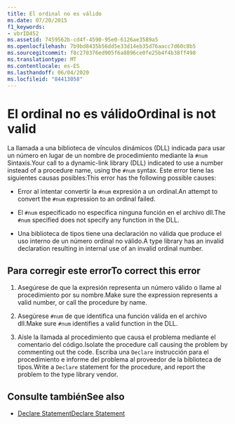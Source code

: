 ```yaml
---
title: El ordinal no es válido
ms.date: 07/20/2015
f1_keywords:
- vbrID452
ms.assetid: 7459562b-cd4f-4590-95e0-6126ae3589a5
ms.openlocfilehash: 7b9bd8435b56dd5e33d14eb35d76aacc7d60c8b5
ms.sourcegitcommit: f8c270376ed905f6a8896ce0fe25b4f4b38ff498
ms.translationtype: MT
ms.contentlocale: es-ES
ms.lasthandoff: 06/04/2020
ms.locfileid: "84413058"
---
```

# <a name="ordinal-is-not-valid"></a><span data-ttu-id="7c03b-102">El ordinal no es válido</span><span class="sxs-lookup"><span data-stu-id="7c03b-102">Ordinal is not valid</span></span>
<span data-ttu-id="7c03b-103">La llamada a una biblioteca de vínculos dinámicos (DLL) indicada para usar un número en lugar de un nombre de procedimiento mediante la `#num` Sintaxis.</span><span class="sxs-lookup"><span data-stu-id="7c03b-103">Your call to a dynamic-link library (DLL) indicated to use a number instead of a procedure name, using the `#num` syntax.</span></span> <span data-ttu-id="7c03b-104">Este error tiene las siguientes causas posibles:</span><span class="sxs-lookup"><span data-stu-id="7c03b-104">This error has the following possible causes:</span></span>  
  
- <span data-ttu-id="7c03b-105">Error al intentar convertir la `#num` expresión a un ordinal.</span><span class="sxs-lookup"><span data-stu-id="7c03b-105">An attempt to convert the `#num` expression to an ordinal failed.</span></span>  
  
- <span data-ttu-id="7c03b-106">El `#num` especificado no especifica ninguna función en el archivo dll.</span><span class="sxs-lookup"><span data-stu-id="7c03b-106">The `#num` specified does not specify any function in the DLL.</span></span>  
  
- <span data-ttu-id="7c03b-107">Una biblioteca de tipos tiene una declaración no válida que produce el uso interno de un número ordinal no válido.</span><span class="sxs-lookup"><span data-stu-id="7c03b-107">A type library has an invalid declaration resulting in internal use of an invalid ordinal number.</span></span>  
  
## <a name="to-correct-this-error"></a><span data-ttu-id="7c03b-108">Para corregir este error</span><span class="sxs-lookup"><span data-stu-id="7c03b-108">To correct this error</span></span>  
  
1. <span data-ttu-id="7c03b-109">Asegúrese de que la expresión representa un número válido o llame al procedimiento por su nombre.</span><span class="sxs-lookup"><span data-stu-id="7c03b-109">Make sure the expression represents a valid number, or call the procedure by name.</span></span>  
  
2. <span data-ttu-id="7c03b-110">Asegúrese `#num` de que identifica una función válida en el archivo dll.</span><span class="sxs-lookup"><span data-stu-id="7c03b-110">Make sure `#num` identifies a valid function in the DLL.</span></span>  
  
3. <span data-ttu-id="7c03b-111">Aísle la llamada al procedimiento que causa el problema mediante el comentario del código.</span><span class="sxs-lookup"><span data-stu-id="7c03b-111">Isolate the procedure call causing the problem by commenting out the code.</span></span> <span data-ttu-id="7c03b-112">Escriba una `Declare` instrucción para el procedimiento e informe del problema al proveedor de la biblioteca de tipos.</span><span class="sxs-lookup"><span data-stu-id="7c03b-112">Write a `Declare` statement for the procedure, and report the problem to the type library vendor.</span></span>  
  
## <a name="see-also"></a><span data-ttu-id="7c03b-113">Consulte también</span><span class="sxs-lookup"><span data-stu-id="7c03b-113">See also</span></span>

- [<span data-ttu-id="7c03b-114">Declare Statement</span><span class="sxs-lookup"><span data-stu-id="7c03b-114">Declare Statement</span></span>](../statements/declare-statement.md)
